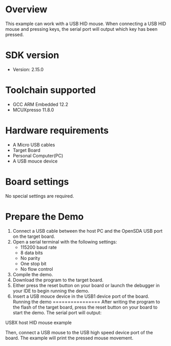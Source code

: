 Overview
========
This example can work with a USB HID mouse. When connecting
a USB HID mouse and pressing keys, the serial port will output
which key has been pressed.


SDK version
===========
- Version: 2.15.0

Toolchain supported
===================
- GCC ARM Embedded  12.2
- MCUXpresso  11.8.0

Hardware requirements
=====================
- A Micro USB cables
- Target Board
- Personal Computer(PC)
- A USB mouce device

Board settings
==============
No special settings are required.

Prepare the Demo
================
1.  Connect a USB cable between the host PC and the OpenSDA USB port on the target board.
2.  Open a serial terminal with the following settings:
    - 115200 baud rate
    - 8 data bits
    - No parity
    - One stop bit
    - No flow control
3.  Compile the demo.
4.  Download the program to the target board.
5.  Either press the reset button on your board or launch the debugger in your IDE to begin running the demo.
6.  Insert a USB mouce device in the USB1 device port of the board.
Running the demo
================
After writing the program to the flash of the target board,
press the reset button on your board to start the demo.
The serial port will output:

USBX host HID mouse example

Then, connect a USB mouse to the USB high speed device port of the board.
The example will print the pressed mouse movement.

